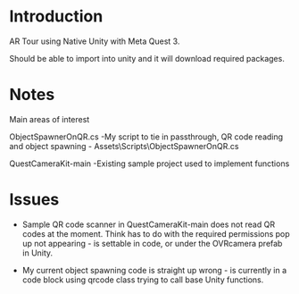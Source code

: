 # Introduction 
AR Tour using Native Unity with Meta Quest 3.

Should be able to import into unity and it will download required packages.

# Notes
Main areas of interest

ObjectSpawnerOnQR.cs
    -My script to tie in passthrough, QR code reading and object spawning
        - Assets\Scripts\ObjectSpawnerOnQR.cs

QuestCameraKit-main
    -Existing sample project used to implement functions

# Issues
- Sample QR code scanner in QuestCameraKit-main does not read QR codes at the moment. Think has to do with the required permissions pop up not appearing - is settable in code, or under the OVRcamera prefab in Unity.

- My current object spawning code is straight up wrong - is currently in a code block using qrcode class trying to call base Unity functions.